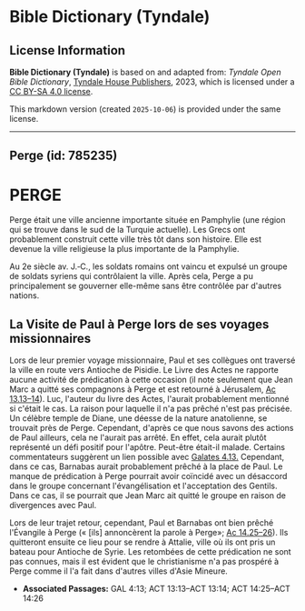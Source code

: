 # Bible Dictionary (Tyndale)

## License Information

**Bible Dictionary (Tyndale)** is based on and adapted from: _Tyndale Open Bible Dictionary_, [Tyndale House Publishers](https://tyndaleopenresources.com/), 2023, which is licensed under a [CC BY-SA 4.0 license](https://creativecommons.org/licenses/by-sa/4.0/legalcode.en).

This markdown version (created `2025-10-06`) is provided under the same license.



--------------------------------

## Perge (id: 785235)

PERGE
=====

Perge était une ville ancienne importante située en Pamphylie (une région qui se trouve dans le sud de la Turquie actuelle). Les Grecs ont probablement construit cette ville très tôt dans son histoire. Elle est devenue la ville religieuse la plus importante de la Pamphylie.

Au 2e siècle av. J.‑C., les soldats romains ont vaincu et expulsé un groupe de soldats syriens qui contrôlaient la ville. Après cela, Perge a pu principalement se gouverner elle\-même sans être contrôlée par d'autres nations.

La Visite de Paul à Perge lors de ses voyages missionnaires
-----------------------------------------------------------

Lors de leur premier voyage missionnaire, Paul et ses collègues ont traversé la ville en route vers Antioche de Pisidie. Le Livre des Actes ne rapporte aucune activité de prédication à cette occasion (il note seulement que Jean Marc a quitté ses compagnons à Perge et est retourné à Jérusalem, [Ac 13\.13–14](https://ref.ly/Acts13:13-Acts13:14)). Luc, l'auteur du livre des Actes, l'aurait probablement mentionné si c'était le cas. La raison pour laquelle il n'a pas prêché n'est pas précisée. Un célèbre temple de Diane, une déesse de la nature anatolienne, se trouvait près de Perge. Cependant, d'après ce que nous savons des actions de Paul ailleurs, cela ne l'aurait pas arrêté. En effet, cela aurait plutôt représenté un défi positif pour l'apôtre. Peut\-être était\-il malade. Certains commentateurs suggèrent un lien possible avec [Galates 4\.13\.](https://ref.ly/Gal4:13) Cependant, dans ce cas, Barnabas aurait probablement prêché à la place de Paul. Le manque de prédication à Perge pourrait avoir coïncidé avec un désaccord dans le groupe concernant l'évangélisation et l'acceptation des Gentils. Dans ce cas, il se pourrait que Jean Marc ait quitté le groupe en raison de divergences avec Paul.

Lors de leur trajet retour, cependant, Paul et Barnabas ont bien prêché l'Évangile à Perge (« \[ils] annoncèrent la parole à Perge»; [Ac 14\.25–26](https://ref.ly/Acts14:25-Acts14:26)). Ils quitteront ensuite ce lieu pour se rendre à Attalie, ville où ils ont pris un bateau pour Antioche de Syrie. Les retombées de cette prédication ne sont pas connues, mais il est évident que le christianisme n'a pas prospéré à Perge comme il l'a fait dans d'autres villes d'Asie Mineure.

* **Associated Passages:** GAL 4:13; ACT 13:13–ACT 13:14; ACT 14:25–ACT 14:26

